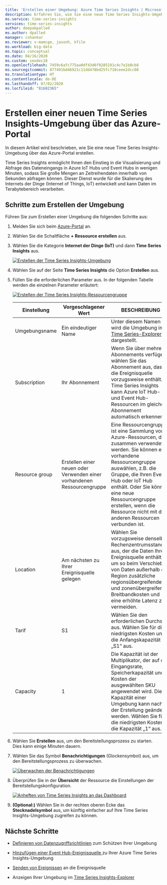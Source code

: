 ```yaml
---
title: 'Erstellen einer Umgebung: Azure Time Series Insights | Microsoft-Dokumentation'
description: Erfahren Sie, wie Sie eine neue Time Series Insights-Umgebung über das Azure-Portal erstellen.
ms.service: time-series-insights
services: time-series-insights
author: deepakpalled
ms.author: dpalled
manager: cshankar
ms.reviewer: v-mamcge, jasonh, kfile
ms.workload: big-data
ms.topic: conceptual
ms.date: 04/16/2020
ms.custom: seodec18
ms.openlocfilehash: 7459c6afc775aa0df43d6f9285191c4c7e1b8cb8
ms.sourcegitcommit: 877491bd46921c11dd478bd25fc718ceee2dcc08
ms.translationtype: HT
ms.contentlocale: de-DE
ms.lasthandoff: 07/02/2020
ms.locfileid: "81602365"
---
```

# <a name="create-a-new-time-series-insights-environment-in-the-azure-portal"></a>Erstellen einer neuen Time Series Insights-Umgebung über das Azure-Portal

In diesem Artikel wird beschrieben, wie Sie eine neue Time Series Insights-Umgebung über das Azure-Portal erstellen.

Time Series Insights ermöglicht Ihnen den Einstieg in die Visualisierung und Abfrage des Dateneingangs in Azure IoT Hubs und Event Hubs in wenigen Minuten, sodass Sie große Mengen an Zeitreihendaten innerhalb von Sekunden abfragen können.  Dieser Dienst wurde für die Skalierung des Internets der Dinge (Internet of Things, IoT) entwickelt und kann Daten im Terabytebereich verarbeiten.

## <a name="steps-to-create-the-environment"></a>Schritte zum Erstellen der Umgebung

Führen Sie zum Erstellen einer Umgebung die folgenden Schritte aus:

1. Melden Sie sich beim [Azure-Portal](https://portal.azure.com) an.

1. Wählen Sie die Schaltfläche **+ Ressource erstellen** aus.

1. Wählen Sie die Kategorie **Internet der Dinge (IoT)** und dann **Time Series Insights** aus.

   [![Erstellen der Time Series Insights-Umgebung](media/time-series-insights-get-started/tsi-create-new-environment.png)](media/time-series-insights-get-started/tsi-create-new-environment.png#lightbox)

1. Wählen Sie auf der Seite **Time Series Insights** die Option **Erstellen** aus.

1. Füllen Sie die erforderlichen Parameter aus. In der folgenden Tabelle werden die einzelnen Parameter erläutert:

   [![Erstellen der Time Series Insights-Ressourcengruppe](media/time-series-insights-get-started/tsi-configure-and-create.png)](media/time-series-insights-get-started/tsi-configure-and-create.png#lightbox)

   Einstellung|Vorgeschlagener Wert|BESCHREIBUNG
   ---|---|---
   Umgebungsname | Ein eindeutiger Name | Unter diesem Namen wird die Umgebung im [Time Series-Explorer](https://insights.timeseries.azure.com) dargestellt.
   Subscription | Ihr Abonnement | Wenn Sie über mehrere Abonnements verfügen, wählen Sie das Abonnement aus, das die Ereignisquelle vorzugsweise enthält. Time Series Insights kann Azure IoT Hub- und Event Hub-Ressourcen im gleichen Abonnement automatisch erkennen.
   Resource group | Erstellen einer neuen oder Verwenden einer vorhandenen Ressourcengruppe | Eine Ressourcengruppe ist eine Sammlung von Azure-Ressourcen, die zusammen verwendet werden. Sie können eine vorhandene Ressourcengruppe auswählen, z.B. die Gruppe, die Ihren Event Hub oder IoT Hub enthält. Oder Sie können eine neue Ressourcengruppe erstellen, wenn die Ressource nicht mit den anderen Ressourcen verbunden ist.
   Location | Am nächsten zu Ihrer Ereignisquelle gelegen | Wählen Sie vorzugsweise denselben Rechenzentrumsstandort aus, der die Daten Ihrer Ereignisquelle enthält, um so beim Verschieben von Daten außerhalb der Region zusätzliche regionsübergreifende und zonenübergreifende Breitbandkosten und eine erhöhte Latenz zu vermeiden.
   Tarif | S1 | Wählen Sie den erforderlichen Durchsatz aus. Wählen Sie für die niedrigsten Kosten und die Anfangskapazität „S1“ aus.
   Capacity | 1 | Die Kapazität ist der Multiplikator, der auf die Eingangsrate, Speicherkapazität und Kosten der ausgewählten SKU angewendet wird.  Die Kapazität einer Umgebung kann nach der Erstellung geändert werden. Wählen Sie für die niedrigsten Kosten die Kapazität „1“ aus.
  
1. Wählen Sie **Erstellen** aus, um den Bereitstellungsprozess zu starten. Dies kann einige Minuten dauern.

1. Wählen Sie das Symbol **Benachrichtigungen** (Glockensymbol) aus, um den Bereitstellungsprozess zu überwachen.

   [![Überwachen der Benachrichtigungen](media/time-series-insights-get-started/tsi-deploy-notifications.png)](media/time-series-insights-get-started/tsi-deploy-notifications.png#lightbox)

1. Überprüfen Sie in der **Übersicht** der Ressource die Einstellungen der Bereitstellungskonfiguration.

   [![Anheften von Time Series Insights an das Dashboard](media/time-series-insights-get-started/tsi-verify-deployment.png)](media/time-series-insights-get-started/tsi-verify-deployment.png#lightbox)

1. **(Optional:)** Wählen Sie in der rechten oberen Ecke das **Stecknadelsymbol** aus, um künftig einfacher auf Ihre Time Series Insights-Umgebung zugreifen zu können.

## <a name="next-steps"></a>Nächste Schritte

* [Definieren von Datenzugriffsrichtlinien](time-series-insights-data-access.md) zum Schützen Ihrer Umgebung

* [Hinzufügen einer Event Hub-Ereignisquelle ](time-series-insights-how-to-add-an-event-source-eventhub.md) zu Ihrer Azure Time Series Insights-Umgebung

* [Senden von Ereignissen](time-series-insights-send-events.md) an die Ereignisquelle

* Anzeigen Ihrer Umgebung im [Time Series Insights-Explorer](https://insights.timeseries.azure.com)
